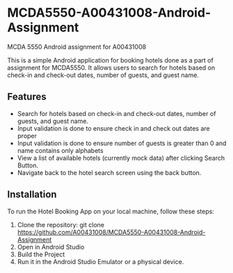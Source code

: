 # MCDA5550-A00431008-Android-Assignment
MCDA 5550 Android assignment for A00431008

This is a simple Android application for booking hotels done as a part of assignment for MCDA5550. It allows users to search for hotels based on check-in and check-out dates, number of guests, and guest name.

## Features

- Search for hotels based on check-in and check-out dates, number of guests, and guest name.
- Input validation is done to ensure check in and check out dates are proper
- Input validation is done to ensure number of guests is greater than 0 and name contains only alphabets
- View a list of available hotels (currently mock data) after clicking Search Button.
- Navigate back to the hotel search screen using the back button.

## Installation

To run the Hotel Booking App on your local machine, follow these steps:

1. Clone the repository: git clone https://github.com/A00431008/MCDA5550-A00431008-Android-Assignment
2. Open in Android Studio 
3. Build the Project
4. Run it in the Android Studio Emulator or a physical device.